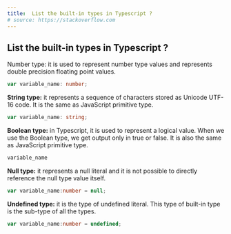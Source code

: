 ```yaml
---
title:  List the built-in types in Typescript ?
# source: https://stackoverflow.com
---
```

## List the built-in types in Typescript ?

Number type: it is used to represent number type values and represents double precision floating point values.

```typescript
var variable_name: number;
```

**String type:** it represents a sequence of characters stored as Unicode UTF-16 code. It is the same as JavaScript primitive type.

```typescript
var variable_name: string;
```

**Boolean type:** in Typescript, it is used to represent a logical value. When we use the Boolean type, we get output only in true or false. It is also the same as JavaScript primitive type.

```typescript
variable_name
```

**Null type:** it represents a null literal and it is not possible to directly reference the null type value itself.

```typescript
var variable_name:number = null;

```

**Undefined type:** it is the type of undefined literal. This type of built-in type is the sub-type of all the types.

```typescript
var variable_name:number = undefined;

```
